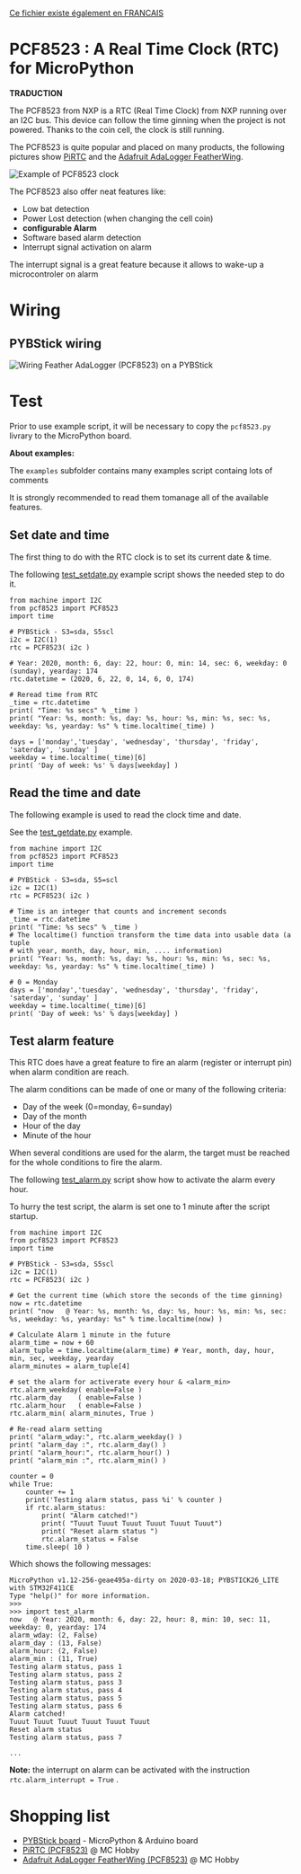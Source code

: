 [Ce fichier existe également en FRANCAIS](readme.md)

# PCF8523 : A Real Time Clock (RTC) for MicroPython

__TRADUCTION__

The PCF8523 from NXP is a RTC (Real Time Clock) from NXP running over an I2C bus. This device can follow the time ginning when the project is not powered. Thanks to the coin cell, the clock is still running.

The PCF8523 is quite popular and placed on many products, the following pictures show [PiRTC](https://shop.mchobby.be/fr/pi-extensions/1148-pirtc-pcf8523-real-time-clock-for-raspberry-pi-3232100011489-adafruit.html) and the [Adafruit AdaLogger FeatherWing](https://shop.mchobby.be/fr/feather-adafruit/1056-adalogger-featherwing-rtc-pcf8523-microsd-3232100010567-adafruit.html).

![Example of PCF8523 clock](docs/_static/pcf8523_sample.jpg)

The PCF8523 also offer neat features like:
* Low bat detection
* Power Lost detection (when changing the cell coin)
* __configurable Alarm__
* Software based alarm detection
* Interrupt signal activation on alarm

The interrupt signal is a great feature because it allows to wake-up a microcontroler on alarm

# Wiring

## PYBStick wiring

![Wiring Feather AdaLogger (PCF8523) on a PYBStick](docs/_static/pcf8523-to-pybstick.jpg)

# Test

Prior to use example script, it will be necessary to copy the `pcf8523.py` livrary to the MicroPython board.

__About examples:__

The `examples` subfolder contains many examples script containg lots of comments

It is strongly recommended to read them tomanage all of the available features.

## Set date and time

The first thing to do with the RTC clock is to set its current date & time.

The following [test_setdate.py](examples/test_setdate.py) example script shows the needed step to do it.

```
from machine import I2C
from pcf8523 import PCF8523
import time

# PYBStick - S3=sda, S5scl
i2c = I2C(1)
rtc = PCF8523( i2c )

# Year: 2020, month: 6, day: 22, hour: 0, min: 14, sec: 6, weekday: 0 (sunday), yearday: 174
rtc.datetime = (2020, 6, 22, 0, 14, 6, 0, 174)

# Reread time from RTC
_time = rtc.datetime
print( "Time: %s secs" % _time )
print( "Year: %s, month: %s, day: %s, hour: %s, min: %s, sec: %s, weekday: %s, yearday: %s" % time.localtime(_time) )

days = ['monday','tuesday', 'wednesday', 'thursday', 'friday', 'saterday', 'sunday' ]
weekday = time.localtime(_time)[6]
print( 'Day of week: %s' % days[weekday] )
```

## Read the time and date

The following example is used to read the clock time and date.

See the [test_getdate.py](examples/test_getdate.py) example.

```
from machine import I2C
from pcf8523 import PCF8523
import time

# PYBStick - S3=sda, S5=scl
i2c = I2C(1)
rtc = PCF8523( i2c )

# Time is an integer that counts and increment seconds
_time = rtc.datetime
print( "Time: %s secs" % _time )
# The localtime() function transform the time data into usable data (a tuple
# with year, month, day, hour, min, .... information)
print( "Year: %s, month: %s, day: %s, hour: %s, min: %s, sec: %s, weekday: %s, yearday: %s" % time.localtime(_time) )

# 0 = Monday
days = ['monday','tuesday', 'wednesday', 'thursday', 'friday', 'saterday', 'sunday' ]
weekday = time.localtime(_time)[6]
print( 'Day of week: %s' % days[weekday] )
```

## Test alarm feature

This RTC does have a great feature to fire an alarm (register or interrupt pin) when alarm condition are reach.

The alarm conditions can be made of one or many of the following criteria:
* Day of the week (0=monday, 6=sunday)
* Day of the month
* Hour of the day
* Minute of the hour

When several conditions are used for the alarm, the target must be reached for the whole conditions to fire the alarm.

The following [test_alarm.py](examples/test_alarm.py) script show how to activate the alarm every hour.

To hurry the test script, the alarm is set one to 1 minute after the script startup.

```
from machine import I2C
from pcf8523 import PCF8523
import time

# PYBStick - S3=sda, S5scl
i2c = I2C(1)
rtc = PCF8523( i2c )

# Get the current time (which store the seconds of the time ginning)
now = rtc.datetime
print( "now   @ Year: %s, month: %s, day: %s, hour: %s, min: %s, sec: %s, weekday: %s, yearday: %s" % time.localtime(now) )

# Calculate Alarm 1 minute in the future
alarm_time = now + 60
alarm_tuple = time.localtime(alarm_time) # Year, month, day, hour, min, sec, weekday, yearday
alarm_minutes = alarm_tuple[4]

# set the alarm for activerate every hour & <alarm_min>
rtc.alarm_weekday( enable=False )
rtc.alarm_day    ( enable=False )
rtc.alarm_hour   ( enable=False )
rtc.alarm_min( alarm_minutes, True )

# Re-read alarm setting
print( "alarm_wday:", rtc.alarm_weekday() )
print( "alarm_day :", rtc.alarm_day() )
print( "alarm_hour:", rtc.alarm_hour() )
print( "alarm_min :", rtc.alarm_min() )

counter = 0
while True:
	counter += 1
	print('Testing alarm status, pass %i' % counter )
	if rtc.alarm_status:
		print( "Alarm catched!")
		print( "Tuuut Tuuut Tuuut Tuuut Tuuut Tuuut")
		print( "Reset alarm status ")
		rtc.alarm_status = False
	time.sleep( 10 )
```

Which shows the following messages:

```
MicroPython v1.12-256-geae495a-dirty on 2020-03-18; PYBSTICK26_LITE with STM32F411CE
Type "help()" for more information.
>>>
>>> import test_alarm
now   @ Year: 2020, month: 6, day: 22, hour: 8, min: 10, sec: 11, weekday: 0, yearday: 174
alarm_wday: (2, False)
alarm_day : (13, False)
alarm_hour: (2, False)
alarm_min : (11, True)
Testing alarm status, pass 1
Testing alarm status, pass 2
Testing alarm status, pass 3
Testing alarm status, pass 4
Testing alarm status, pass 5
Testing alarm status, pass 6
Alarm catched!
Tuuut Tuuut Tuuut Tuuut Tuuut Tuuut
Reset alarm status
Testing alarm status, pass 7

...
```

__Note:__ the interrupt on alarm can be activated with the instruction `rtc.alarm_interrupt = True` .

# Shopping list
* [PYBStick board](https://shop.mchobby.be/fr/recherche?controller=search&orderby=position&orderway=desc&search_query=pybstick&submit_search=) - MicroPython & Arduino board
* [PiRTC (PCF8523)](https://shop.mchobby.be/fr/pi-extensions/1148-pirtc-pcf8523-real-time-clock-for-raspberry-pi-3232100011489-adafruit.html) @ MC Hobby
* [Adafruit AdaLogger FeatherWing (PCF8523)](https://shop.mchobby.be/fr/feather-adafruit/1056-adalogger-featherwing-rtc-pcf8523-microsd-3232100010567-adafruit.html) @ MC Hobby
